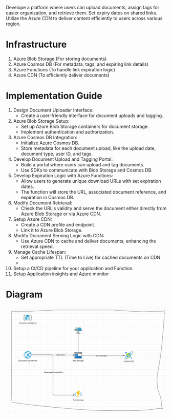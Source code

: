 Develope a platform where users can upload documents, assign tags for easier organization, and retrieve them. Set expiry dates on shared links. Utilize the Azure CDN to deliver content efficiently to users across various region.

# Infrastructure
<ol>
  <li>Azure Blob Storage (For storing documents)</li>
  <li>Azure Cosmos DB (For metadata, tags, and expiring link details)</li>
  <li>Azure Functions (To handle link expiration logic)</li>
  <li>Azure CDN (To efficiently deliver documents)</li>
</ol>

# Implementation Guide
1. Design Document Uploader Interface:
   - Create a user-friendly interface for document uploads and tagging.
2. Azure Blob Storage Setup: 
   - Set up Azure Blob Storage containers for document storage.
   - Implement authentication and authorization.
3. Azure Cosmos DB Integration:
   - Initialize Azure Cosmos DB.
   - Store metadata for each document upload, like the upload date, document type, user ID, and tags.
4. Develop Document Upload and Tagging Portal:
   - Build a portal where users can upload and tag documents.
   - Use SDKs to communicate with Blob Storage and Cosmos DB.
5. Develop Expiration Logic with Azure Functions:
   - Allow users to generate unique download URLs with set expiration dates.
   - The function will store the URL, associated document reference, and expiration in Cosmos DB.
6. Modify Document Retrieval:
   - Check the URL's validity and serve the document either directly from Azure Blob Storage or via Azure CDN.
7. Setup Azure CDN:
   - Create a CDN profile and endpoint.
   - Link it to Azure Blob Storage.
8. Modify Document Serving Logic with CDN:
   - Use Azure CDN to cache and deliver documents, enhancing the retrieval speed.
9. Manage Cache Lifespan:
   - Set appropriate TTL (Time to Live) for cached documents on CDN.
   -
10. Setup a CI/CD pipeline for your application and Function.
11. Setup Application insights and Azure monitor

# Diagram
![doc](./doc-app.png)
